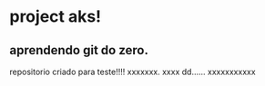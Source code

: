 # project aks!
 ## aprendendo git do zero.

 repositorio criado para teste!!!!
 xxxxxxx. xxxx dd...... xxxxxxxxxxx
